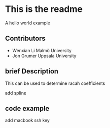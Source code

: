 # This is the readme
A hello world example

## Contributors
- Wenxian Li Malmö University
- Jon Grumer Uppsala University

## brief Description
 This can be used to determine racah coefficients

 add spline 
## code example

add macbook ssh key
